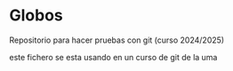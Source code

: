 # Globos

Repositorio para hacer pruebas con git (curso 2024/2025)

este fichero se esta usando en un curso de git de la uma
